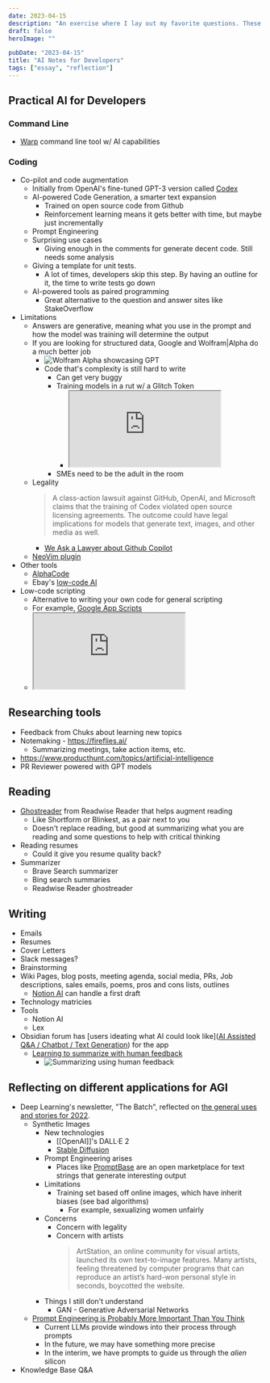 ```yaml
---
date: 2023-04-15
description: "An exercise where I lay out my favorite questions. These questions are long-term problems without easy answers."
draft: false
heroImage: ""

pubDate: "2023-04-15"
title: "AI Notes for Developers"
tags: ["essay", "reflection"]
---
```


## Practical AI for Developers

### Command Line

- [Warp](https://www.warp.dev/) command line tool w/ AI capabilities

### Coding

- Co-pilot and code augmentation
  - Initially from OpenAI's fine-tuned GPT-3 version called [Codex](https://arxiv.org/abs/2107.03374)
  - AI-powered Code Generation, a smarter text expansion
    - Trained on open source code from Github
    - Reinforcement learning means it gets better with time, but maybe just incrementally
  - Prompt Engineering
  - Surprising use cases
    - Giving enough in the comments for generate decent code. Still needs some analysis
  - Giving a template for unit tests.
    - A lot of times, developers skip this step. By having an outline for it, the time to write tests go down
  - AI-powered tools as paired programming
    - Great alternative to the question and answer sites like StakeOverflow
- Limitations
  - Answers are generative, meaning what you use in the prompt and how the model was training will determine the output
  - If you are looking for structured data, Google and Wolfram|Alpha do a much better job
    - ![Wolfram Alpha showcasing GPT](https://content.wolfram.com/uploads/sites/43/2023/01/ChatGPT-hero-v4.png)
    - Code that's complexity is still hard to write
      - Can get very buggy
      - Training models in a rut w/ a Glitch Token
        - <iframe class="aspect-video w-full my-2" src="https://www.youtube.com/embed/WO2X3oZEJOA" title="YouTube video player" allow="accelerometer; autoplay; clipboard-write; encrypted-media; gyroscope; picture-in-picture; web-share" allowfullscreen></iframe>
      - SMEs need to be the adult in the room
  - Legality
    > A class-action lawsuit against GitHub, OpenAI, and Microsoft claims that the training of Codex violated open source licensing agreements. The outcome could have legal implications for models that generate text, images, and other media as well.
    - [We Ask a Lawyer about Github Copilot](https://changelog.com/podcast/458)
  - [NeoVim plugin](https://github.com/github/copilot.vim)
- Other tools
  - [AlphaCode](https://www.deeplearning.ai/the-batch/competitive-coder/)
  - Ebay's [low-code AI](https://www.protocol.com/enterprise/ebay-ai-mekel-bobrov?utm_campaign=The%20Batch&utm_source=hs_email&utm_medium=email)
- Low-code scripting
  - Alternative to writing your own code for general scripting
  - For example, [Google App Scripts](https://www.google.com/script/start/)
  - <iframe class="aspect-video w-full my-2" src="https://www.youtube.com/embed/jPhJbKBuNnA" title="YouTube video player" allow="accelerometer; autoplay; clipboard-write; encrypted-media; gyroscope; picture-in-picture; web-share" allowfullscreen></iframe>

## Researching tools

- Feedback from Chuks about learning new topics
- Notemaking - https://fireflies.ai/
  - Summarizing meetings, take action items, etc.
- https://www.producthunt.com/topics/artificial-intelligence
- PR Reviewer powered with GPT models

## Reading

- [Ghostreader](https://readwise.io/read) from Readwise Reader that helps augment reading
  - Like Shortform or Blinkest, as a pair next to you
  - Doesn't replace reading, but good at summarizing what you are reading and some questions to help with critical thinking
- Reading resumes
  - Could it give you resume quality back?
- Summarizer
  - Brave Search summarizer
  - Bing search summaries
  - Readwise Reader ghostreader

## Writing

- Emails
- Resumes
- Cover Letters
- Slack messages?
- Brainstorming
- Wiki Pages, blog posts, meeting agenda, social media, PRs, Job descriptions, sales emails, poems, pros and cons lists, outlines
  - [Notion AI](https://www.notion.so/product/ai) can handle a first draft
- Technology matricies
- Tools
  - Notion AI
  - Lex
- Obsidian forum has [users ideating what AI could look like]([AI Assisted Q&A / Chatbot / Text Generation](https://forum.obsidian.md/t/ai-assisted-q-a-chatbot-text-generation/56014)) for the app
  - [Learning to summarize with human feedback](https://openai.com/research/learning-to-summarize-with-human-feedback)
    - ![Summarizing using human feedback](https://openaicom.imgix.net/c8746ba3-7546-4492-8d1e-f7ec6dbae5e0/approach.svg?fm=auto&auto=compress,format&fit=min&w=3840&h=1982)

## Reflecting on different applications for AGI

- Deep Learning's newsletter, "The Batch", reflected on [the general uses and stories for 2022](https://www.deeplearning.ai/the-batch/issue-176/).
  - Synthetic Images
    - New technologies
      - [[OpenAI]]'s DALL·E 2
      - [Stable Diffusion](https://stability.ai/blog/stable-diffusion-public-release)
    - Prompt Engineering arises
      - Places like [PromptBase](https://www.deeplearning.ai/the-batch/prompting-dall-e-for-fun-and-profit/) are an open marketplace for text strings that generate interesting output
    - Limitations
      - Training set based off online images, which have inherit biases (see bad algorithms)
        - For example, sexualizing women unfairly
    - Concerns
      - Concern with legality
      - Concern with artists
        > ArtStation, an online community for visual artists, launched its own text-to-image features. Many artists, feeling threatened by computer programs that can reproduce an artist’s hard-won personal style in seconds, boycotted the website.
    - Things I still don't understand
      - GAN - Generative Adversarial Networks
  - [Prompt Engineering is Probably More Important Than You Think](https://thealgorithmicbridge.substack.com/p/prompt-engineering-is-probably-more?utm_source=substack&utm_medium=email)
    - Current LLMs provide windows into their process through prompts
    - In the future, we may have something more precise
    - In the interim, we have prompts to guide us through the _alien_ silicon
- Knowledge Base Q&A
